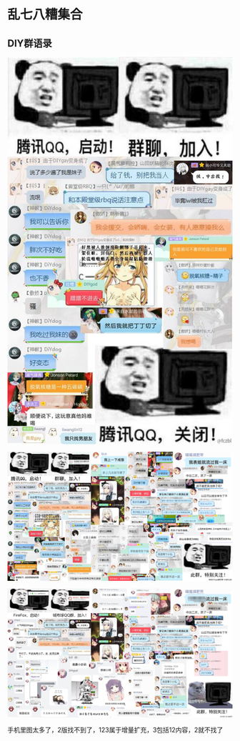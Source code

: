 # 乱七八糟集合

## DIY群语录

![diygroup1](diygroup1.JPG)

![diygroup3](diygroup3.JPG)

![diygroup4](diygroup4.JPG)

手机里图太多了，2版找不到了，123属于增量扩充，3包括12内容，2就不找了